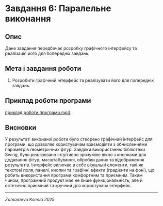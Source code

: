 # Завдання 6: Паралельне виконання

## Опис
Дане завдання передбачає розробку графічного інтерфейсу та реалізація його для попередніх завдань.

## Мета і завдання роботи
1. Розробити графічний інтерфейс та реалізувати його для попередніх завдань. 


## Приклад роботи програми

[приклад роботи програми.mp4](../image/%D0%BF%D1%80%D0%B8%D0%BA%D0%BB%D0%B0%D0%B4%20%D1%80%D0%BE%D0%B1%D0%BE%D1%82%D0%B8%20%D0%BF%D1%80%D0%BE%D0%B3%D1%80%D0%B0%D0%BC%D0%B8.mp4)

## Висновки

У результаті виконаної роботи було створено графічний інтерфейс для програми, що дозволяє користувачам взаємодіяти з обчисленнями параметрів геометричних фігур. Завдяки використанню бібліотеки Swing, було реалізовано інтуїтивно зрозуміле вікно з кнопками для додавання фігур, масштабування, обробки даних та відображення результатів. Інтерфейс включає в себе візуальні елементи, такі як текстові поля, панелі, кнопки та графічні ефекти (градієнти на фоні), що робить використання програми комфортним та приємним. Таким чином, програмний продукт має не лише функціональність, але й естетично приємний та зручний для користувача інтерфейс.

---

*Zamaraeva Ksenia 2025*